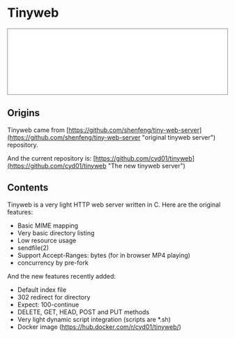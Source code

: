 # Tinyweb
<div style="text-align: center;"><iframe src="gad.html" frameborder="0" scrolling="no" style="border: 1px solid gray; padding: 0; overflow:hidden; scrolling: no; top:0; left: 0; width: 100%;" onload="this.style.height=(this.contentWindow.document.body.scrollHeight+5)+'px';"></iframe></div>

## Origins

Tinyweb came from [https://github.com/shenfeng/tiny-web-server](https://github.com/shenfeng/tiny-web-server "original tinyweb server") repository.

And the current repository is: [https://github.com/cyd01/tinyweb](https://github.com/cyd01/tinyweb "The new tinyweb server")

## Contents

Tinyweb is a very light HTTP web server written in C.
Here are the original features:

* Basic MIME mapping
* Very basic directory listing
* Low resource usage
* sendfile(2)
* Support Accept-Ranges: bytes (for in browser MP4 playing)
* concurrency by pre-fork

And the new features recently added:

* Default index file
* 302 redirect for directory
* Expect: 100-continue
* DELETE, GET, HEAD, POST and PUT methods
* Very light dynamic script integration (scripts are *.sh)
* Docker image (https://hub.docker.com/r/cyd01/tinyweb/)
